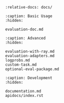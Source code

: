 ```{include} ../README.md
:relative-docs: docs/
```

```{toctree}
:caption: Basic Usage
:hidden:

evaluation-doc.md
```

```{toctree}
:caption: Advanced
:hidden:

evaluation-with-ray.md
evaluation-adapters.md
logprobs.md
custom-task.md
optional-eval-package.md
```

```{toctree}
:caption: Development
:hidden:

documentation.md
apidocs/index.rst
```